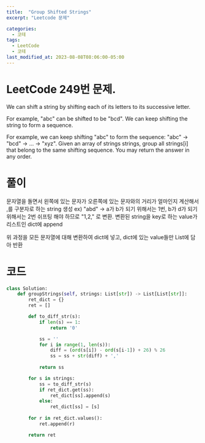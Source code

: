 ```yaml
---
title:  "Group Shifted Strings"
excerpt: "Leetcode 문제"

categories:
  - 코테
tags:
  - LeetCode
  - 코테
last_modified_at: 2023-08-08T08:06:00-05:00
---
```


# LeetCode 249번 문제.

We can shift a string by shifting each of its letters to its successive letter.

For example, "abc" can be shifted to be "bcd".
We can keep shifting the string to form a sequence.

For example, we can keep shifting "abc" to form the sequence: "abc" -> "bcd" -> ... -> "xyz".
Given an array of strings strings, group all strings[i] that belong to the same shifting sequence. You may return the answer in any order.

# 풀이

문자열을 돌면서 왼쪽에 있는 문자가 오른쪽에 있는 문자와의 거리가 얼마인지 계산해서 ,를 구분자로 하는 string 생성
ex) "abd" -> a가 b가 되기 위해서는 1번, b가 d가 되기 위해서는 2번 쉬프팅 해야 하므로 "1,2," 로 변환.
변환된 string을 key로 하는 value가 리스트인 dict에 append

위 과정을 모든 문자열에 대해 변환하여 dict에 넣고,
dict에 있는 value들만 List에 담아 반환

# 코드

```python
class Solution:
    def groupStrings(self, strings: List[str]) -> List[List[str]]:
        ret_dict = {}
        ret = []

        def to_diff_str(s):
            if len(s) == 1:
                return '0'

            ss = ''
            for i in range(1, len(s)):
                diff = (ord(s[i]) - ord(s[i-1]) + 26) % 26 
                ss = ss + str(diff) + ','
                
            return ss

        for s in strings:
            ss = to_diff_str(s)
            if ret_dict.get(ss):
                ret_dict[ss].append(s)
            else:
                ret_dict[ss] = [s]
        
        for r in ret_dict.values():
            ret.append(r)

        return ret
```

